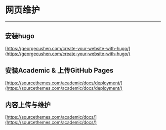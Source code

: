 # 网页维护
---
## 安装hugo
[https://georgecushen.com/create-your-website-with-hugo/](https://georgecushen.com/create-your-website-with-hugo/)

## 安装Academic & 上传GitHub Pages
[https://sourcethemes.com/academic/docs/deployment/](https://sourcethemes.com/academic/docs/deployment/)

## 内容上传与维护
[https://sourcethemes.com/academic/docs/](https://sourcethemes.com/academic/docs/)


